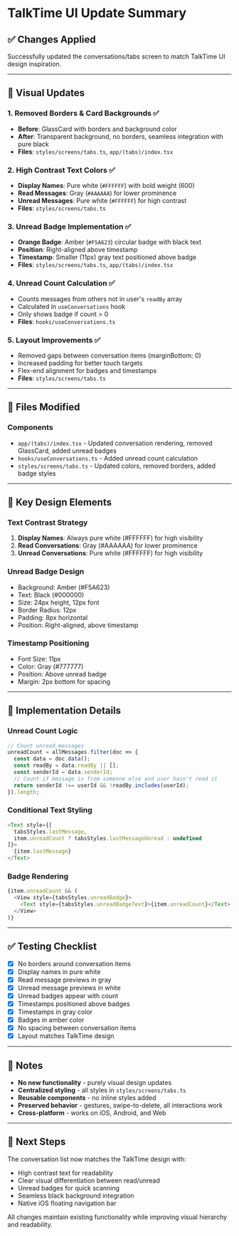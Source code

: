# TalkTime UI Update Summary

## ✅ Changes Applied

Successfully updated the conversations/tabs screen to match TalkTime UI design inspiration.

---

## 🎨 Visual Updates

### 1. Removed Borders & Card Backgrounds ✅
- **Before**: GlassCard with borders and background color
- **After**: Transparent background, no borders, seamless integration with pure black
- **Files**: `styles/screens/tabs.ts`, `app/(tabs)/index.tsx`

### 2. High Contrast Text Colors ✅
- **Display Names**: Pure white (`#FFFFFF`) with bold weight (600)
- **Read Messages**: Gray (`#AAAAAA`) for lower prominence
- **Unread Messages**: Pure white (`#FFFFFF`) for high contrast
- **Files**: `styles/screens/tabs.ts`

### 3. Unread Badge Implementation ✅
- **Orange Badge**: Amber (`#F5A623`) circular badge with black text
- **Position**: Right-aligned above timestamp
- **Timestamp**: Smaller (11px) gray text positioned above badge
- **Files**: `styles/screens/tabs.ts`, `app/(tabs)/index.tsx`

### 4. Unread Count Calculation ✅
- Counts messages from others not in user's `readBy` array
- Calculated in `useConversations` hook
- Only shows badge if count > 0
- **Files**: `hooks/useConversations.ts`

### 5. Layout Improvements ✅
- Removed gaps between conversation items (marginBottom: 0)
- Increased padding for better touch targets
- Flex-end alignment for badges and timestamps
- **Files**: `styles/screens/tabs.ts`

---

## 📁 Files Modified

### Components
- `app/(tabs)/index.tsx` - Updated conversation rendering, removed GlassCard, added unread badges
- `hooks/useConversations.ts` - Added unread count calculation
- `styles/screens/tabs.ts` - Updated colors, removed borders, added badge styles

---

## 🎯 Key Design Elements

### Text Contrast Strategy
1. **Display Names**: Always pure white (#FFFFFF) for high visibility
2. **Read Conversations**: Gray (#AAAAAA) for lower prominence
3. **Unread Conversations**: Pure white (#FFFFFF) for high visibility

### Unread Badge Design
- Background: Amber (#F5A623)
- Text: Black (#000000)
- Size: 24px height, 12px font
- Border Radius: 12px
- Padding: 8px horizontal
- Position: Right-aligned, above timestamp

### Timestamp Positioning
- Font Size: 11px
- Color: Gray (#777777)
- Position: Above unread badge
- Margin: 2px bottom for spacing

---

## 🚀 Implementation Details

### Unread Count Logic
```typescript
// Count unread messages
unreadCount = allMessages.filter(doc => {
  const data = doc.data();
  const readBy = data.readBy || [];
  const senderId = data.senderId;
  // Count if message is from someone else and user hasn't read it
  return senderId !== userId && !readBy.includes(userId);
}).length;
```

### Conditional Text Styling
```typescript
<Text style={[
  tabsStyles.lastMessage,
  item.unreadCount ? tabsStyles.lastMessageUnread : undefined
]}>
  {item.lastMessage}
</Text>
```

### Badge Rendering
```typescript
{item.unreadCount && (
  <View style={tabsStyles.unreadBadge}>
    <Text style={tabsStyles.unreadBadgeText}>{item.unreadCount}</Text>
  </View>
)}
```

---

## ✅ Testing Checklist

- [x] No borders around conversation items
- [x] Display names in pure white
- [x] Read message previews in gray
- [x] Unread message previews in white
- [x] Unread badges appear with count
- [x] Timestamps positioned above badges
- [x] Timestamps in gray color
- [x] Badges in amber color
- [x] No spacing between conversation items
- [x] Layout matches TalkTime design

---

## 📝 Notes

- **No new functionality** - purely visual design updates
- **Centralized styling** - all styles in `styles/screens/tabs.ts`
- **Reusable components** - no inline styles added
- **Preserved behavior** - gestures, swipe-to-delete, all interactions work
- **Cross-platform** - works on iOS, Android, and Web

---

## 🔄 Next Steps

The conversation list now matches the TalkTime design with:
- High contrast text for readability
- Clear visual differentiation between read/unread
- Unread badges for quick scanning
- Seamless black background integration
- Native iOS floating navigation bar

All changes maintain existing functionality while improving visual hierarchy and readability.

